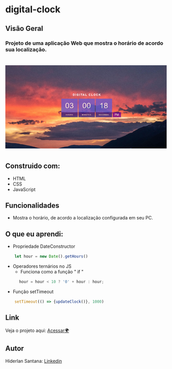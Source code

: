 # digital-clock

## Visão Geral

### Projeto de uma aplicação Web que mostra o horário de acordo sua localização.
#

![](./Assets/images/digital-clock-sample.png)


#
## Construido com:
- HTML
- CSS
- JavaScript

## Funcionalidades
- Mostra o horário, de acordo a localização configurada em seu PC.

## O que eu aprendi:
- Propriedade DateConstructor
```js
    let hour = new Date().getHours()
```
- Operadores ternários no JS
  - Funciona como a função " if "
```js
      hour = hour < 10 ? '0' + hour : hour;
```
- Função setTimeout
```js
    setTimeout(() => {updateClock()}, 1000)
```

## Link

Veja o projeto aqui: [Acessar🌍](https://devhiderlan.github.io/digital-clock/)

## Autor

Hiderlan Santana: [Linkedin](https://www.linkedin.com/in/hiderlan-santana/)